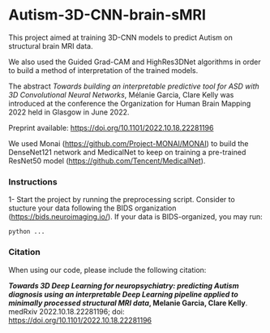 # Autism-3D-CNN-brain-sMRI

This project aimed at training 3D-CNN models to predict Autism on structural brain MRI data.

We also used the Guided Grad-CAM and HighRes3DNet algorithms in order to build a method of interpretation of the trained models. 

The abstract *Towards building an interpretable predictive tool for ASD with 3D Convolutional Neural Networks*, Mélanie Garcia, Clare Kelly was introduced at the conference the Organization for Human Brain Mapping 2022 held in Glasgow in June 2022.

Preprint available: https://doi.org/10.1101/2022.10.18.22281196 

We used Monai (https://github.com/Project-MONAI/MONAI) to build the DenseNet121 network and MedicalNet to keep on training a pre-trained ResNet50 model (https://github.com/Tencent/MedicalNet). 

### Instructions
1- Start the project by running the preprocessing script. Consider to stucture your data following the BIDS organization (https://bids.neuroimaging.io/).
If your data is BIDS-organized, you may run:
```
python ...
```

### Citation
When using our code, please include the following citation:

***Towards 3D Deep Learning for neuropsychiatry: predicting Autism diagnosis using an interpretable Deep Learning pipeline applied to minimally processed structural MRI data*, Melanie Garcia, Clare Kelly**. medRxiv 2022.10.18.22281196; doi: https://doi.org/10.1101/2022.10.18.22281196 
